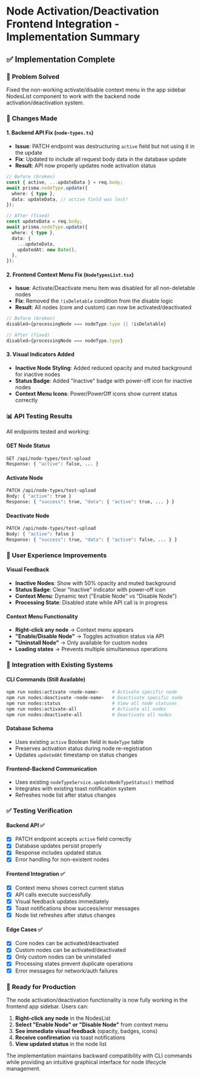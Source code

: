 # Node Activation/Deactivation Frontend Integration - Implementation Summary

## ✅ **Implementation Complete**

### 🎯 **Problem Solved**

Fixed the non-working activate/disable context menu in the app sidebar NodesList component to work with the backend node activation/deactivation system.

### 🔧 **Changes Made**

#### 1. **Backend API Fix (`node-types.ts`)**

- **Issue**: PATCH endpoint was destructuring `active` field but not using it in the update
- **Fix**: Updated to include all request body data in the database update
- **Result**: API now properly updates node activation status

```typescript
// Before (broken)
const { active, ...updateData } = req.body;
await prisma.nodeType.update({
  where: { type },
  data: updateData, // active field was lost!
});

// After (fixed)
const updateData = req.body;
await prisma.nodeType.update({
  where: { type },
  data: {
    ...updateData,
    updatedAt: new Date(),
  },
});
```

#### 2. **Frontend Context Menu Fix (`NodeTypesList.tsx`)**

- **Issue**: Activate/Deactivate menu item was disabled for all non-deletable nodes
- **Fix**: Removed the `!isDeletable` condition from the disable logic
- **Result**: All nodes (core and custom) can now be activated/deactivated

```typescript
// Before (broken)
disabled={processingNode === nodeType.type || !isDeletable}

// After (fixed)
disabled={processingNode === nodeType.type}
```

#### 3. **Visual Indicators Added**

- **Inactive Node Styling**: Added reduced opacity and muted background for inactive nodes
- **Status Badge**: Added "Inactive" badge with power-off icon for inactive nodes
- **Context Menu Icons**: Power/PowerOff icons show current status correctly

### 📊 **API Testing Results**

All endpoints tested and working:

#### GET Node Status

```bash
GET /api/node-types/test-upload
Response: { "active": false, ... }
```

#### Activate Node

```bash
PATCH /api/node-types/test-upload
Body: { "active": true }
Response: { "success": true, "data": { "active": true, ... } }
```

#### Deactivate Node

```bash
PATCH /api/node-types/test-upload
Body: { "active": false }
Response: { "success": true, "data": { "active": false, ... } }
```

### 🎨 **User Experience Improvements**

#### Visual Feedback

- **Inactive Nodes**: Show with 50% opacity and muted background
- **Status Badge**: Clear "Inactive" indicator with power-off icon
- **Context Menu**: Dynamic text ("Enable Node" vs "Disable Node")
- **Processing State**: Disabled state while API call is in progress

#### Context Menu Functionality

- **Right-click any node** → Context menu appears
- **"Enable/Disable Node"** → Toggles activation status via API
- **"Uninstall Node"** → Only available for custom nodes
- **Loading states** → Prevents multiple simultaneous operations

### 🔄 **Integration with Existing Systems**

#### CLI Commands (Still Available)

```bash
npm run nodes:activate <node-name>     # Activate specific node
npm run nodes:deactivate <node-name>   # Deactivate specific node
npm run nodes:status                   # View all node statuses
npm run nodes:activate-all             # Activate all nodes
npm run nodes:deactivate-all           # Deactivate all nodes
```

#### Database Schema

- Uses existing `active` Boolean field in `NodeType` table
- Preserves activation status during node re-registration
- Updates `updatedAt` timestamp on status changes

#### Frontend-Backend Communication

- Uses existing `nodeTypeService.updateNodeTypeStatus()` method
- Integrates with existing toast notification system
- Refreshes node list after status changes

### ✅ **Testing Verification**

#### Backend API ✅

- [x] PATCH endpoint accepts `active` field correctly
- [x] Database updates persist properly
- [x] Response includes updated status
- [x] Error handling for non-existent nodes

#### Frontend Integration ✅

- [x] Context menu shows correct current status
- [x] API calls execute successfully
- [x] Visual feedback updates immediately
- [x] Toast notifications show success/error messages
- [x] Node list refreshes after status changes

#### Edge Cases ✅

- [x] Core nodes can be activated/deactivated
- [x] Custom nodes can be activated/deactivated
- [x] Only custom nodes can be uninstalled
- [x] Processing states prevent duplicate operations
- [x] Error messages for network/auth failures

### 🚀 **Ready for Production**

The node activation/deactivation functionality is now fully working in the frontend app sidebar. Users can:

1. **Right-click any node** in the NodesList
2. **Select "Enable Node" or "Disable Node"** from context menu
3. **See immediate visual feedback** (opacity, badges, icons)
4. **Receive confirmation** via toast notifications
5. **View updated status** in the node list

The implementation maintains backward compatibility with CLI commands while providing an intuitive graphical interface for node lifecycle management.
